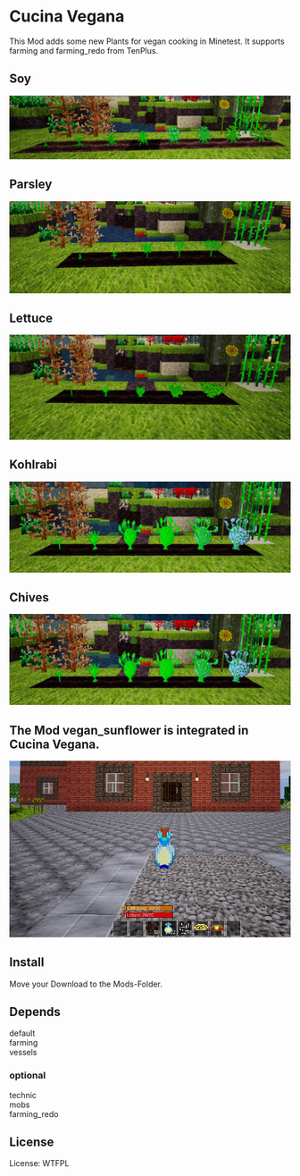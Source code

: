 # Cucina Vegana


This Mod adds some new Plants for vegan cooking in Minetest.
It supports farming and farming_redo from TenPlus.

## Soy
![Screenshot 1](textures/cucina_vegana_soy_screenshot.jpg)
<br>
## Parsley
![Screenshot 1](textures/cucina_vegana_parsley_screenshot.jpg)
<br>
## Lettuce
![Screenshot 1](textures/cucina_vegana_lettuce_screenshot.jpg)
<br>
## Kohlrabi
![Screenshot 1](textures/cucina_vegana_kohlrabi_screenshot.jpg)
<br>
## Chives
![Screenshot 1](textures/cucina_vegana_kohlrabi_screenshot.jpg)
<br>

## The Mod vegan_sunflower is integrated in Cucina Vegana.
![Screenshot 1](textures/cucina_vegana_sunflower_screenshot.jpg)

## Install

Move your Download to the Mods-Folder.

## Depends

default<br>
farming<br>
vessels<br>

### optional
technic<br>
mobs<br>
farming_redo<br>

## License

License: WTFPL



